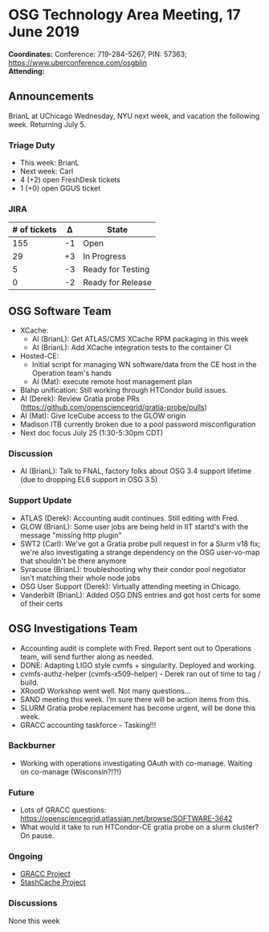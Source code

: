 # OSG Technology Area Meeting, 17 June 2019

**Coordinates:** Conference: 719-284-5267, PIN: 57363; <https://www.uberconference.com/osgblin>  
**Attending:**   


## Announcements

BrianL at UChicago Wednesday, NYU next week, and vacation the following week. Returning July 5.  


### Triage Duty

-   This week: BrianL
-   Next week: Carl
-   4 (+2) open FreshDesk tickets
-   1 (+0) open GGUS ticket


### JIRA

| # of tickets | &Delta; | State             |
|------------ |------- |----------------- |
| 155          | -1      | Open              |
| 29           | +3      | In Progress       |
| 5            | -3      | Ready for Testing |
| 0            | -2      | Ready for Release |


## OSG Software Team

-   XCache:  
    -   AI (BrianL): Get ATLAS/CMS XCache RPM packaging in this week
    -   AI (BrianL): Add XCache integration tests to the container CI
-   Hosted-CE:  
    -   Initial script for managing WN software/data from the CE host in the Operation team's hands
    -   AI (Mat): execute remote host management plan
-   Blahp unification: Still working through HTCondor build issues.
-   AI (Derek): Review Gratia probe PRs (<https://github.com/opensciencegrid/gratia-probe/pulls>)
-   AI (Mat): Give IceCube access to the GLOW origin
-   Madison ITB currently broken due to a pool password misconfiguration
-   Next doc focus July 25 (1:30-5:30pm CDT)


### Discussion

-   AI (BrianL): Talk to FNAL, factory folks about OSG 3.4 support lifetime (due to dropping EL6 support in OSG 3.5)


### Support Update

-   ATLAS (Derek): Accounting audit continues.  Still editing with Fred.
-   GLOW (BrianL): Some user jobs are being held in IIT startd's with the message "missing http plugin"
-   SWT2 (Carl): We've got a Gratia probe pull request in for a Slurm v18 fix; we're also investigating a strange dependency on the OSG user-vo-map that shouldn't be there anymore
-   Syracuse (BrianL): troubleshooting why their condor pool negotiator isn't matching their whole node jobs
-   OSG User Support (Derek): Virtually attending meeting in Chicago.
-   Vanderbilt (BrianL): Added OSG DNS entries and got host certs for some of their certs


## OSG Investigations Team

-   Accounting audit is complete with Fred. Report sent out to Operations team, will send further along as needed.
-   DONE: Adapting LIGO style cvmfs + singularity. Deployed and working.
-   cvmfs-authz-helper (cvmfs-x509-helper) - Derek ran out of time to tag / build.
-   XRootD Workshop went well.  Not many questions…
-   SAND meeting this week.  I’m sure there will be action items from this.
-   SLURM Gratia probe replacement has become urgent, will be done this week.
-   GRACC accounting taskforce - Tasking!!!


### Backburner

-   Working with operations investigating OAuth with co-manage.  Waiting on co-manage (Wisconsin?!?!)


### Future

-   Lots of GRACC questions: <https://opensciencegrid.atlassian.net/browse/SOFTWARE-3642>
-   What would it take to run HTCondor-CE gratia probe on a slurm cluster?  On pause.


### Ongoing

-   [GRACC Project](https://opensciencegrid.atlassian.net/projects/GRACC)
-   [StashCache Project](http://opensciencegrid.org/docs/data/stashcache/overview/)


### Discussions

None this week
